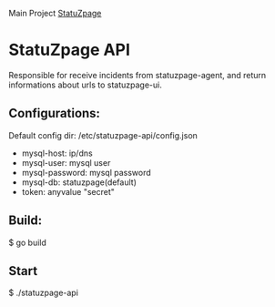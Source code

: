 Main Project [StatuZpage](https://github.com/nopp/statuzpage)

# StatuZpage API

Responsible for receive incidents from statuzpage-agent, and return informations about urls to statuzpage-ui.

## Configurations:

Default config dir: /etc/statuzpage-api/config.json
* mysql-host: ip/dns
* mysql-user: mysql user
* mysql-password: mysql password
* mysql-db: statuzpage(default)
* token: anyvalue "secret"

## Build:
$ go build

## Start
$ ./statuzpage-api
